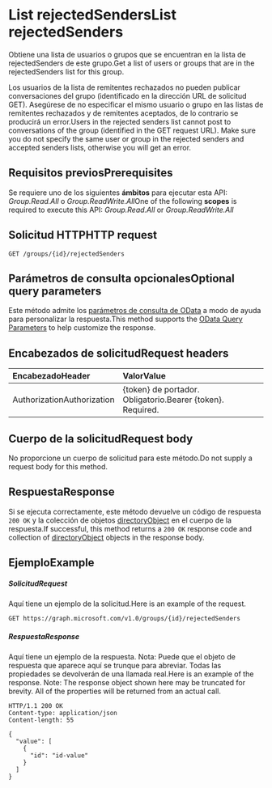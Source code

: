 # <a name="list-rejectedsenders"></a><span data-ttu-id="0b306-101">List rejectedSenders</span><span class="sxs-lookup"><span data-stu-id="0b306-101">List rejectedSenders</span></span>

<span data-ttu-id="0b306-102">Obtiene una lista de usuarios o grupos que se encuentran en la lista de rejectedSenders de este grupo.</span><span class="sxs-lookup"><span data-stu-id="0b306-102">Get a list of users or groups that are in the rejectedSenders list for this group.</span></span> 

<span data-ttu-id="0b306-p101">Los usuarios de la lista de remitentes rechazados no pueden publicar conversaciones del grupo (identificado en la dirección URL de solicitud GET). Asegúrese de no especificar el mismo usuario o grupo en las listas de remitentes rechazados y de remitentes aceptados, de lo contrario se producirá un error.</span><span class="sxs-lookup"><span data-stu-id="0b306-p101">Users in the rejected senders list cannot post to conversations of the group (identified in the GET request URL). Make sure you do not specify the same user or group in the rejected senders and accepted senders lists, otherwise you will get an error.</span></span>
## <a name="prerequisites"></a><span data-ttu-id="0b306-105">Requisitos previos</span><span class="sxs-lookup"><span data-stu-id="0b306-105">Prerequisites</span></span>
<span data-ttu-id="0b306-106">Se requiere uno de los siguientes **ámbitos** para ejecutar esta API:  *Group.Read.All* o *Group.ReadWrite.All*</span><span class="sxs-lookup"><span data-stu-id="0b306-106">One of the following **scopes** is required to execute this API: *Group.Read.All* or *Group.ReadWrite.All*</span></span>
## <a name="http-request"></a><span data-ttu-id="0b306-107">Solicitud HTTP</span><span class="sxs-lookup"><span data-stu-id="0b306-107">HTTP request</span></span>
<!-- { "blockType": "ignored" } -->
```http
GET /groups/{id}/rejectedSenders
```
## <a name="optional-query-parameters"></a><span data-ttu-id="0b306-108">Parámetros de consulta opcionales</span><span class="sxs-lookup"><span data-stu-id="0b306-108">Optional query parameters</span></span>
<span data-ttu-id="0b306-109">Este método admite los [parámetros de consulta de OData](http://developer.microsoft.com/en-us/graph/docs/overview/query_parameters) a modo de ayuda para personalizar la respuesta.</span><span class="sxs-lookup"><span data-stu-id="0b306-109">This method supports the [OData Query Parameters](http://developer.microsoft.com/en-us/graph/docs/overview/query_parameters) to help customize the response.</span></span>
## <a name="request-headers"></a><span data-ttu-id="0b306-110">Encabezados de solicitud</span><span class="sxs-lookup"><span data-stu-id="0b306-110">Request headers</span></span>
| <span data-ttu-id="0b306-111">Encabezado</span><span class="sxs-lookup"><span data-stu-id="0b306-111">Header</span></span>       | <span data-ttu-id="0b306-112">Valor</span><span class="sxs-lookup"><span data-stu-id="0b306-112">Value</span></span> |
|:---------------|:--------|
| <span data-ttu-id="0b306-113">Authorization</span><span class="sxs-lookup"><span data-stu-id="0b306-113">Authorization</span></span>  | <span data-ttu-id="0b306-p102">{token} de portador. Obligatorio.</span><span class="sxs-lookup"><span data-stu-id="0b306-p102">Bearer {token}. Required.</span></span>  |

## <a name="request-body"></a><span data-ttu-id="0b306-116">Cuerpo de la solicitud</span><span class="sxs-lookup"><span data-stu-id="0b306-116">Request body</span></span>
<span data-ttu-id="0b306-117">No proporcione un cuerpo de solicitud para este método.</span><span class="sxs-lookup"><span data-stu-id="0b306-117">Do not supply a request body for this method.</span></span>

## <a name="response"></a><span data-ttu-id="0b306-118">Respuesta</span><span class="sxs-lookup"><span data-stu-id="0b306-118">Response</span></span>

<span data-ttu-id="0b306-119">Si se ejecuta correctamente, este método devuelve un código de respuesta `200 OK` y la colección de objetos [directoryObject](../resources/directoryobject.md) en el cuerpo de la respuesta.</span><span class="sxs-lookup"><span data-stu-id="0b306-119">If successful, this method returns a `200 OK` response code and collection of [directoryObject](../resources/directoryobject.md) objects in the response body.</span></span>
## <a name="example"></a><span data-ttu-id="0b306-120">Ejemplo</span><span class="sxs-lookup"><span data-stu-id="0b306-120">Example</span></span>
##### <a name="request"></a><span data-ttu-id="0b306-121">Solicitud</span><span class="sxs-lookup"><span data-stu-id="0b306-121">Request</span></span>
<span data-ttu-id="0b306-122">Aquí tiene un ejemplo de la solicitud.</span><span class="sxs-lookup"><span data-stu-id="0b306-122">Here is an example of the request.</span></span>
<!-- {
  "blockType": "request",
  "name": "get_rejectedsenders"
}-->
```http
GET https://graph.microsoft.com/v1.0/groups/{id}/rejectedSenders
```
##### <a name="response"></a><span data-ttu-id="0b306-123">Respuesta</span><span class="sxs-lookup"><span data-stu-id="0b306-123">Response</span></span>
<span data-ttu-id="0b306-p103">Aquí tiene un ejemplo de la respuesta. Nota: Puede que el objeto de respuesta que aparece aquí se trunque para abreviar. Todas las propiedades se devolverán de una llamada real.</span><span class="sxs-lookup"><span data-stu-id="0b306-p103">Here is an example of the response. Note: The response object shown here may be truncated for brevity. All of the properties will be returned from an actual call.</span></span>
<!-- {
  "blockType": "response",
  "truncated": true,
  "@odata.type": "microsoft.graph.directoryObject",
  "isCollection": true
} -->
```http
HTTP/1.1 200 OK
Content-type: application/json
Content-length: 55

{
  "value": [
    {
      "id": "id-value"
    }
  ]
}
```

<!-- uuid: 8fcb5dbc-d5aa-4681-8e31-b001d5168d79
2015-10-25 14:57:30 UTC -->
<!-- {
  "type": "#page.annotation",
  "description": "List rejectedSenders",
  "keywords": "",
  "section": "documentation",
  "tocPath": ""
}-->